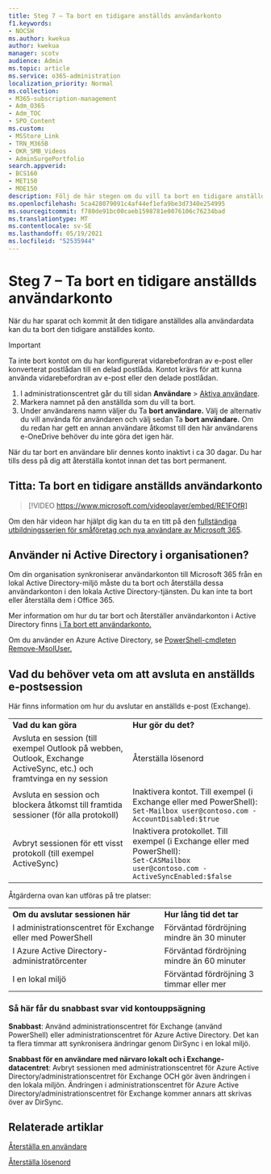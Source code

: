 ```yaml
---
title: Steg 7 – Ta bort en tidigare anställds användarkonto
f1.keywords:
- NOCSH
ms.author: kwekua
author: kwekua
manager: scotv
audience: Admin
ms.topic: article
ms.service: o365-administration
localization_priority: Normal
ms.collection:
- M365-subscription-management
- Adm_O365
- Adm_TOC
- SPO_Content
ms.custom:
- MSStore_Link
- TRN_M365B
- OKR_SMB_Videos
- AdminSurgePortfolio
search.appverid:
- BCS160
- MET150
- MOE150
description: Följ de här stegen om du vill ta bort en tidigare anställds användarkonto.
ms.openlocfilehash: 5ca428079091c4af44ef1efa9be3d7340e254995
ms.sourcegitcommit: f780de91bc00caeb1598781e0076106c76234bad
ms.translationtype: MT
ms.contentlocale: sv-SE
ms.lasthandoff: 05/19/2021
ms.locfileid: "52535944"
---
```

# <a name="step-7---delete-a-former-employees-user-account"></a>Steg 7 – Ta bort en tidigare anställds användarkonto

När du har sparat och kommit åt den tidigare anställdes alla användardata kan du ta bort den tidigare anställdes konto.

> [!IMPORTANT]
> Ta inte bort kontot om du har konfigurerat vidarebefordran av e-post eller konverterat postlådan till en delad postlåda. Kontot krävs för att kunna använda vidarebefordran av e-post eller den delade postlådan.

1. I administrationscentret går du till sidan **Användare** \> <a href="https://go.microsoft.com/fwlink/p/?linkid=834822" target="_blank">Aktiva användare</a>.
2. Markera namnet på den anställda som du vill ta bort.
3. Under användarens namn väljer du Ta **bort användare.** Välj de alternativ du vill använda för användaren och välj sedan Ta **bort användare.** Om du redan har gett en annan användare åtkomst till den här användarens e-OneDrive behöver du inte göra det igen här.

När du tar bort en användare blir dennes konto inaktivt i ca 30 dagar. Du har tills dess på dig att återställa kontot innan det tas bort permanent.

## <a name="watch-delete-a-former-employees-user-account"></a>Titta: Ta bort en tidigare anställds användarkonto

> [!VIDEO https://www.microsoft.com/videoplayer/embed/RE1FOfR]

Om den här videon har hjälpt dig kan du ta en titt på den [fullständiga utbildningsserien för småföretag och nya användare av Microsoft 365](../../business-video/index.yml).

## <a name="does-your-organization-use-active-directory"></a>Använder ni Active Directory i organisationen?

Om din organisation synkroniserar användarkonton till Microsoft 365 från en lokal Active Directory-miljö måste du ta bort och återställa dessa användarkonton i den lokala Active Directory-tjänsten. Du kan inte ta bort eller återställa dem i Office 365.

Mer information om hur du tar bort och återställer användarkonton i Active Directory finns [i Ta bort ett användarkonto.](/previous-versions/windows/it-pro/windows-server-2008-R2-and-2008/cc753730(v=ws.11))
  
Om du använder en Azure Active Directory, se [PowerShell-cmdleten Remove-MsolUser.](https://go.microsoft.com/fwlink/?linkid=842230)
  
## <a name="what-you-need-to-know-about-terminating-an-employees-email-session"></a>Vad du behöver veta om att avsluta en anställds e-postsession

Här finns information om hur du avslutar en anställds e-post (Exchange).
  
|||
|:-----|:-----|
|**Vad du kan göra** <br/> |**Hur gör du det?** <br/> |
|Avsluta en session (till exempel Outlook på webben, Outlook, Exchange ActiveSync, etc.) och framtvinga en ny session  <br/> |Återställa lösenord  <br/> |
|Avsluta en session och blockera åtkomst till framtida sessioner (för alla protokoll)  <br/> |Inaktivera kontot. Till exempel (i Exchange eller med PowerShell):  <br/>  `Set-Mailbox user@contoso.com -AccountDisabled:$true` <br/> |
|Avbryt sessionen för ett visst protokoll (till exempel ActiveSync)  <br/> |Inaktivera protokollet. Till exempel (i Exchange eller med PowerShell):  <br/>  `Set-CASMailbox user@contoso.com -ActiveSyncEnabled:$false` <br/> |

Åtgärderna ovan kan utföras på tre platser:
  
|||
|:-----|:-----|
|**Om du avslutar sessionen här** <br/> |**Hur lång tid det tar** <br/> |
|I administrationscentret för Exchange eller med PowerShell  <br/> |Förväntad fördröjning mindre än 30 minuter  <br/> |
|I Azure Active Directory-administratörcenter  <br/> |Förväntad fördröjning mindre än 60 minuter  <br/> |
|I en lokal miljö  <br/> |Förväntad fördröjning 3 timmar eller mer  <br/> |

### <a name="how-to-get-fastest-response-for-account-termination"></a>Så här får du snabbast svar vid kontouppsägning

 **Snabbast**: Använd administrationscentret för Exchange (använd PowerShell) eller administrationscentret för Azure Active Directory. Det kan ta flera timmar att synkronisera ändringar genom DirSync i en lokal miljö.
  
 **Snabbast för en användare med närvaro lokalt och i Exchange-datacentret**: Avbryt sessionen med administrationscentret för Azure Active Directory/administrationscentret för Exchange OCH gör även ändringen i den lokala miljön. Ändringen i administrationscentret för Azure Active Directory/administrationscentret för Exchange kommer annars att skrivas över av DirSync.
  
## <a name="related-articles"></a>Relaterade artiklar

[Återställa en användare](restore-user.md)

[Återställa lösenord](reset-passwords.md)
